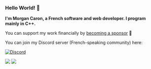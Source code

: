 ### Hello World! 👋

**I'm Morgan Caron, a French software and web developer. I program mainly in C++.**

You can support my work financially by [becoming a sponsor](https://github.com/sponsors/MorganCaron) 💖

You can join my Discord server (French-speaking community) here:

[![Discord](https://img.shields.io/discord/268838260153909249?label=Chat&logo=Discord&style=for-the-badge)](https://discord.gg/mxZvun4)

![](https://github-readme-stats.vercel.app/api/top-langs/?username=MorganCaron&theme=github_dark&layout=compact)
![](https://github-readme-stats.vercel.app/api?username=MorganCaron&show_icons=true&theme=github_dark&line_height=20)

